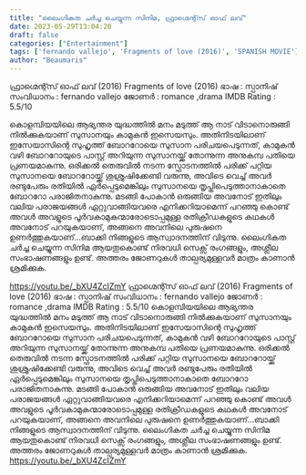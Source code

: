 ```yaml
---
title: "ലൈംഗികത ചർച്ച ചെയ്യുന്ന സിനിമ, ഫ്രാഗ്മെന്റ്സ് ഓഫ് ലവ്"
date: 2023-05-29T13:04:20
draft: false
categories: ["Entertainment"]
tags: ['fernando vallejo', 'Fragments of love (2016)', 'SPANISH MOVIE']
author: "Beaumaris"
---
```


ഫ്രാഗ്മെന്റ്സ് ഓഫ് ലവ് (2016)
Fragments of love (2016)
ഭാഷ : സ്പാനിഷ്
സംവിധാനം : fernando vallejo
ജോണർ : romance ,drama
IMDB Rating : 5.5/10

കൊളമ്പിയയിലെ ആഭ്യന്തര യുദ്ധത്തിൽ മനം മടുത്ത് ആ നാട് വിടാനൊരുങ്ങി നിൽക്കുകയാണ് സുസാനയും കാമുകൻ ഇസെയസും. അതിനിടയിലാണ് ഇസേയാസിന്റെ സുഹൃത്ത് ബോററോയെ സുസാന പരിചയപെടുന്നത്, കാമുകൻ വഴി ബോററോയുടെ പാസ്റ്റ് അറിയുന്ന സുസാനയ്ക്ക് തോന്നുന്ന അനുകമ്പ പതിയെ പ്രണയമാകുന്നു. ഒരിക്കൽ തെരുവിൽ നടന്ന സ്ഫോടനത്തിൽ പരിക്ക് പറ്റിയ സുസാനയെ ബോററോയ്ക്ക് ശുശ്രുഷിക്കേണ്ടി വരുന്നു, അവിടെ വെച്ച് അവർ രണ്ടുപേരും രതിയിൽ ഏർപ്പെടുമെങ്കിലും സുസാനയെ തൃപ്തിപെടുത്താനാകാതെ ബോററോ പരാജിതനാകുന്നു. മടങ്ങി പോകാൻ ഒരുങ്ങിയ അവനോട് ഇതിലും വലിയ പരാജയങ്ങൾ ഏറ്റുവാങ്ങിയവരെ എനിക്കറിയാമെന്ന് പറഞ്ഞു കൊണ്ട് അവൾ അവളുടെ പൂർവകാമുകന്മാരോടൊപ്പമുള്ള രതിക്രീഡകളുടെ കഥകൾ അവനോട് പറയുകയാണ്, അങ്ങനെ അവനിലെ പുരുഷനെ ഉണർത്തുകയാണ്...ബാക്കി നിങ്ങളുടെ ആസ്വാദനത്തിന് വിടുന്നു. ലൈംഗികത ചർച്ച ചെയ്യുന്ന സിനിമ ആയതുകൊണ്ട് നിരവധി സെക്സ് രംഗങ്ങളും, അശ്ലീല സംഭാഷണങ്ങളും ഉണ്ട്. അത്തരം ജോണറുകൾ താല്പര്യമുള്ളവർ മാത്രം കാണാൻ ശ്രമിക്കുക.

https://youtu.be/_bXU4ZcIZmY
ഫ്രാഗ്മെന്റ്സ് ഓഫ് ലവ് (2016) Fragments of love (2016) ഭാഷ : സ്പാനിഷ് സംവിധാനം : fernando vallejo ജോണർ : romance ,drama IMDB Rating : 5.5/10 കൊളമ്പിയയിലെ ആഭ്യന്തര യുദ്ധത്തിൽ മനം മടുത്ത് ആ നാട് വിടാനൊരുങ്ങി നിൽക്കുകയാണ് സുസാനയും കാമുകൻ ഇസെയസും. അതിനിടയിലാണ് ഇസേയാസിന്റെ സുഹൃത്ത് ബോററോയെ സുസാന പരിചയപെടുന്നത്, കാമുകൻ വഴി ബോററോയുടെ പാസ്റ്റ് അറിയുന്ന സുസാനയ്ക്ക് തോന്നുന്ന അനുകമ്പ പതിയെ പ്രണയമാകുന്നു. ഒരിക്കൽ തെരുവിൽ നടന്ന സ്ഫോടനത്തിൽ പരിക്ക് പറ്റിയ സുസാനയെ ബോററോയ്ക്ക് ശുശ്രുഷിക്കേണ്ടി വരുന്നു, അവിടെ വെച്ച് അവർ രണ്ടുപേരും രതിയിൽ ഏർപ്പെടുമെങ്കിലും സുസാനയെ തൃപ്തിപെടുത്താനാകാതെ ബോററോ പരാജിതനാകുന്നു. മടങ്ങി പോകാൻ ഒരുങ്ങിയ അവനോട് ഇതിലും വലിയ പരാജയങ്ങൾ ഏറ്റുവാങ്ങിയവരെ എനിക്കറിയാമെന്ന് പറഞ്ഞു കൊണ്ട് അവൾ അവളുടെ പൂർവകാമുകന്മാരോടൊപ്പമുള്ള രതിക്രീഡകളുടെ കഥകൾ അവനോട് പറയുകയാണ്, അങ്ങനെ അവനിലെ പുരുഷനെ ഉണർത്തുകയാണ്...ബാക്കി നിങ്ങളുടെ ആസ്വാദനത്തിന് വിടുന്നു. ലൈംഗികത ചർച്ച ചെയ്യുന്ന സിനിമ ആയതുകൊണ്ട് നിരവധി സെക്സ് രംഗങ്ങളും, അശ്ലീല സംഭാഷണങ്ങളും ഉണ്ട്. അത്തരം ജോണറുകൾ താല്പര്യമുള്ളവർ മാത്രം കാണാൻ ശ്രമിക്കുക. https://youtu.be/_bXU4ZcIZmY
